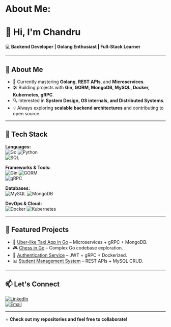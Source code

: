 # About Me:
# 👋 Hi, I'm Chandru  

💻 **Backend Developer | Golang Enthusiast | Full-Stack Learner**

---

## 🚀 About Me
- 🌱 Currently mastering **Golang**, **REST APIs**, and **Microservices**.  
- 🛠️ Building projects with **Gin, GORM, MongoDB, MySQL, Docker, Kubernetes, gRPC**.  
- 🔍 Interested in **System Design, OS internals, and Distributed Systems**.  
- 💡 Always exploring **scalable backend architectures** and contributing to open source.  

---

## 🧰 Tech Stack

**Languages:**  
![Go](https://img.shields.io/badge/Go-00ADD8?style=for-the-badge&logo=go&logoColor=white) 
![Python](https://img.shields.io/badge/Python-3776AB?style=for-the-badge&logo=python&logoColor=white)  
![SQL](https://img.shields.io/badge/SQL-336791?style=for-the-badge&logo=postgresql&logoColor=white)

**Frameworks & Tools:**  
![Gin](https://img.shields.io/badge/Gin-00ADD8?style=for-the-badge&logo=go&logoColor=white) 
![GORM](https://img.shields.io/badge/GORM-512BD4?style=for-the-badge&logo=go&logoColor=white)  
![gRPC](https://img.shields.io/badge/gRPC-000000?style=for-the-badge&logo=grpc&logoColor=white)  

**Databases:**  
![MySQL](https://img.shields.io/badge/MySQL-4479A1?style=for-the-badge&logo=mysql&logoColor=white) 
![MongoDB](https://img.shields.io/badge/MongoDB-47A248?style=for-the-badge&logo=mongodb&logoColor=white)

**DevOps & Cloud:**  
![Docker](https://img.shields.io/badge/Docker-2496ED?style=for-the-badge&logo=docker&logoColor=white) 
![Kubernetes](https://img.shields.io/badge/Kubernetes-326CE5?style=for-the-badge&logo=kubernetes&logoColor=white)  

---

## 📌 Featured Projects
- 🚖 [Uber-like Taxi App in Go](https://github.com/your-username/uber-go) – Microservices + gRPC + MongoDB.  
- 🎮 [Chess in Go](https://github.com/tonyOreglia/glee) – Complex Go codebase exploration.  
- 🔐 [Authentication Service](https://github.com/your-username/auth-service) – JWT + gRPC + Dockerized.  
- 📊 [Student Management System](https://github.com/your-username/student-db) – REST APIs + MySQL CRUD.  

---

## 📫 Let's Connect
[![LinkedIn](https://img.shields.io/badge/LinkedIn-0A66C2?style=for-the-badge&logo=linkedin&logoColor=white)](https://linkedin.com/in/your-profile)  
[![Email](https://img.shields.io/badge/Email-D14836?style=for-the-badge&logo=gmail&logoColor=white)](mailto:your-email@example.com)

---

⭐ **Check out my repositories and feel free to collaborate!**
